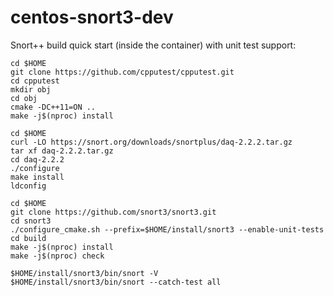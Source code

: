 # centos-snort3-dev
Snort++ build quick start (inside the container) with unit test support:
```
cd $HOME
git clone https://github.com/cpputest/cpputest.git
cd cpputest
mkdir obj
cd obj
cmake -DC++11=ON ..
make -j$(nproc) install

cd $HOME
curl -LO https://snort.org/downloads/snortplus/daq-2.2.2.tar.gz
tar xf daq-2.2.2.tar.gz
cd daq-2.2.2
./configure
make install
ldconfig

cd $HOME
git clone https://github.com/snort3/snort3.git
cd snort3
./configure_cmake.sh --prefix=$HOME/install/snort3 --enable-unit-tests
cd build
make -j$(nproc) install
make -j$(nproc) check

$HOME/install/snort3/bin/snort -V
$HOME/install/snort3/bin/snort --catch-test all
```
